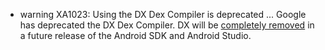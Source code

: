   * warning XA1023: Using the DX Dex Compiler is deprecated ... Google
    has deprecated the DX Dex Compiler. DX will be [completely
    removed][dx] in a future release of the Android SDK and Android
    Studio.

[dx]: https://android-developers.googleblog.com/2020/02/the-path-to-dx-deprecation.html
